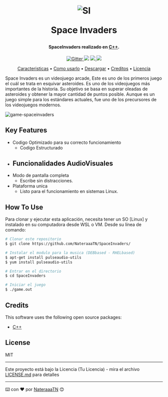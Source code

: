 
<h1 align="center" width="200px" height="200px">

  ![SI](https://user-images.githubusercontent.com/118772521/217001070-d37e4cc0-75d4-4e81-b879-fe14c752267b.png)
  
  Space Invaders

</h1>

<h4 align="center">SpaceInvaders realizado en <a href="https://isocpp.org/" target="_blank">C++</a>.</h4>

<p align="center">
  <a href="https://badge.fury.io/js/electron-markdownify">
    <img src="https://badge.fury.io/js/electron-markdownify.svg"
         alt="Gitter">
  </a>
  <a href="https://gitter.im/amitmerchant1990/electron-markdownify"><img src="https://badges.gitter.im/amitmerchant1990/electron-markdownify.svg"></a>
  <a href="https://saythanks.io/to/bullredeyes@gmail.com">
      <img src="https://img.shields.io/badge/SayThanks.io-%E2%98%BC-1EAEDB.svg">
  </a>
  <a href="https://www.paypal.me/AmitMerchant">
    <img src="https://img.shields.io/badge/$-donate-ff69b4.svg?maxAge=2592000&amp;style=flat">
  </a>
</p>

<p align="center">
  <a href="#key-features">Caracteristicas</a> •
  <a href="#how-to-use">Como usarlo</a> •
  <a href="#download">Descargar</a> •
  <a href="#credits">Creditos</a> •
  <a href="#license">Licencia</a>
</p>

Space Invaders es un videojuego arcade, Este es uno de los primeros juego el cuál se trata en esquivar asteroides. Es uno de los videojuegos más importantes de la historia. Su objetivo se basa en superar oleadas de asteroides y obtener la mayor cantidad de puntos posible. Aunque es un juego simple para los estándares actuales, fue uno de los precursores de los videojuegos modernos.

![game-spaceinvaders](https://user-images.githubusercontent.com/118772521/211328931-b57d4969-078e-4bfd-9ec6-0e23d1ec29e6.png)

## Key Features
* Codigo Optimizado para su correcto funcionamiento
   - Codigo Estructurado
* Funcionalidades AudioVisuales
   - 
* Modo de pantalla completa
   - Escribe sin distracciones.
* Plataforma unica
   - Listo para el funcionamiento en sistemas Linux.

## How To Use

Para clonar y ejecutar esta aplicación, necesita tener un SO [Linux] y instalado en su computadora desde WSL o VM. Desde su línea de comando:

```bash
# Clonar este repositorio
$ git clone https://github.com/NateraaaTN/SpaceInvaders/

# Instalar el modulo para la musica (DEBbased - RHELbased)
$ apt-get install pulseaudio-utils
$ yum install pulseaudio-utils

# Entrar en el directorio
$ cd SpaceInvaders

# Iniciar el juego
$ ./game.out
```

## Credits

This software uses the following open source packages:

- [C++](https://isocpp.org/)

## License

MIT

---

Este proyecto está bajo la Licencia (Tu Licencia) - mira el archivo [LICENSE.md](LICENSE.md) para detalles

---

⌨️ con ❤️ por [NateraaaTN]([https://github.com/NateraaaTN/]) 😊
